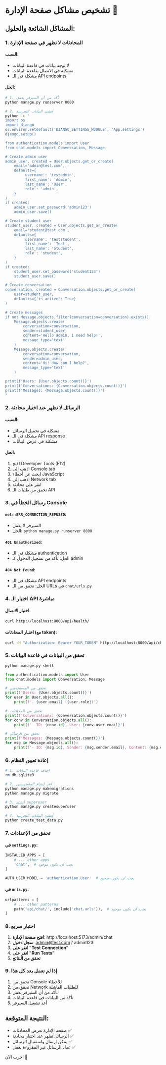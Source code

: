 # تشخيص مشاكل صفحة الإدارة 💬

## المشاكل الشائعة والحلول:

### 1. المحادثات لا تظهر في صفحة الإدارة

#### السبب:
- لا توجد بيانات في قاعدة البيانات
- مشكلة في الاتصال بقاعدة البيانات
- مشكلة في الـ API endpoints

#### الحل:
```bash
# 1. تأكد من أن السيرفر يعمل
python manage.py runserver 8000

# 2. أنشئ البيانات التجريبية
python -c "
import os
import django
os.environ.setdefault('DJANGO_SETTINGS_MODULE', 'App.settings')
django.setup()

from authentication.models import User
from chat.models import Conversation, Message

# Create admin user
admin_user, created = User.objects.get_or_create(
    email='admin@test.com',
    defaults={
        'username': 'testadmin',
        'first_name': 'Admin',
        'last_name': 'User',
        'role': 'admin',
    }
)
if created:
    admin_user.set_password('admin123')
    admin_user.save()

# Create student user
student_user, created = User.objects.get_or_create(
    email='student@test.com',
    defaults={
        'username': 'teststudent',
        'first_name': 'Test',
        'last_name': 'Student',
        'role': 'student',
    }
)
if created:
    student_user.set_password('student123')
    student_user.save()

# Create conversation
conversation, created = Conversation.objects.get_or_create(
    user=student_user,
    defaults={'is_active': True}
)

# Create messages
if not Message.objects.filter(conversation=conversation).exists():
    Message.objects.create(
        conversation=conversation,
        sender=student_user,
        content='Hello admin, I need help!',
        message_type='text'
    )
    Message.objects.create(
        conversation=conversation,
        sender=admin_user,
        content='Hi! How can I help?',
        message_type='text'
    )

print(f'Users: {User.objects.count()}')
print(f'Conversations: {Conversation.objects.count()}')
print(f'Messages: {Message.objects.count()}')
"
```

### 2. الرسائل لا تظهر عند اختيار محادثة

#### السبب:
- مشكلة في تحميل الرسائل
- مشكلة في الـ API response
- مشكلة في عرض البيانات

#### الحل:
1. افتح Developer Tools (F12)
2. اذهب إلى Console tab
3. ابحث عن أخطاء JavaScript
4. اذهب إلى Network tab
5. انقر على محادثة
6. تحقق من طلبات الـ API

### 3. رسائل الخطأ في Console

#### `net::ERR_CONNECTION_REFUSED`:
- السيرفر لا يعمل
- الحل: `python manage.py runserver 8000`

#### `401 Unauthorized`:
- مشكلة في الـ authentication
- الحل: تأكد من تسجيل الدخول كـ admin

#### `404 Not Found`:
- مشكلة في الـ API endpoints
- الحل: تحقق من الـ URLs في `chat/urls.py`

### 4. اختبار الـ API مباشرة

#### اختبار الاتصال:
```bash
curl http://localhost:8000/api/health/
```

#### اختبار المحادثات (مع token):
```bash
curl -H "Authorization: Bearer YOUR_TOKEN" http://localhost:8000/api/chat/conversations/
```

### 5. تحقق من البيانات في قاعدة البيانات

```bash
python manage.py shell
```

```python
from authentication.models import User
from chat.models import Conversation, Message

# تحقق من المستخدمين
print(f'Users: {User.objects.count()}')
for user in User.objects.all():
    print(f'- {user.email} ({user.role})')

# تحقق من المحادثات
print(f'Conversations: {Conversation.objects.count()}')
for conv in Conversation.objects.all():
    print(f'- ID: {conv.id}, User: {conv.user.email}')

# تحقق من الرسائل
print(f'Messages: {Message.objects.count()}')
for msg in Message.objects.all():
    print(f'- ID: {msg.id}, Sender: {msg.sender.email}, Content: {msg.content[:30]}...')
```

### 6. إعادة تعيين النظام

```bash
# 1. احذف قاعدة البيانات
rm db.sqlite3

# 2. أعد إنشاء المايجريشن
python manage.py makemigrations
python manage.py migrate

# 3. أنشئ superuser
python manage.py createsuperuser

# 4. أنشئ البيانات التجريبية
python create_test_data.py
```

### 7. تحقق من الإعدادات

#### في `settings.py`:
```python
INSTALLED_APPS = [
    # ... other apps
    'chat',  # يجب أن يكون موجود
]

AUTH_USER_MODEL = 'authentication.User'  # يجب أن يكون صحيح
```

#### في `urls.py`:
```python
urlpatterns = [
    # ... other patterns
    path('api/chat/', include('chat.urls')),  # يجب أن يكون موجود
]
```

### 8. اختبار سريع

1. **افتح صفحة الإدارة**: http://localhost:5173/admin/chat
2. **سجل دخول**: admin@test.com / admin123
3. **انقر على "Test Connection"**
4. **انقر على "Run Tests"**
5. **تحقق من النتائج**

### 9. إذا لم تعمل بعد كل هذا

1. تحقق من Console للأخطاء
2. تحقق من Network للطلبات الفاشلة
3. تأكد من أن السيرفر يعمل
4. تأكد من البيانات في قاعدة البيانات
5. أعد تشغيل السيرفر

## النتيجة المتوقعة:
- صفحة الإدارة تعرض المحادثات ✅
- الرسائل تظهر عند اختيار محادثة ✅
- يمكن إرسال واستقبال الرسائل ✅
- عداد الرسائل غير المقروءة يعمل ✅

جرب الآن! 🎉